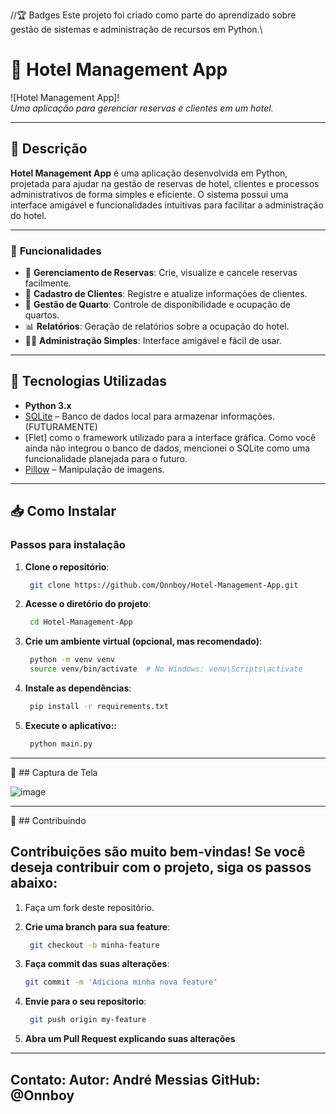 //🏆 Badges
Este projeto foi criado como parte do aprendizado sobre gestão de sistemas e administração de recursos em Python.\\


# 🏨 **Hotel Management App**

![Hotel Management App]!  
*Uma aplicação para gerenciar reservas e clientes em um hotel.*

---

## 🚀 **Descrição**

**Hotel Management App** é uma aplicação desenvolvida em Python, projetada para ajudar na gestão de reservas de hotel, clientes e processos administrativos de forma simples e eficiente. O sistema possui uma interface amigável e funcionalidades intuitivas para facilitar a administração do hotel.

---

### 🌟 **Funcionalidades**

- 📅 **Gerenciamento de Reservas**: Crie, visualize e cancele reservas facilmente.
- 🧳 **Cadastro de Clientes**: Registre e atualize informações de clientes.
- 🏨 **Gestão de Quarto**: Controle de disponibilidade e ocupação de quartos.
- 📊 **Relatórios**: Geração de relatórios sobre a ocupação do hotel.
- 🧑‍💼 **Administração Simples**: Interface amigável e fácil de usar.

---

## 🔧 **Tecnologias Utilizadas**

- **Python 3.x**
- [SQLite](https://www.sqlite.org/) – Banco de dados local para armazenar informações.(FUTURAMENTE)
- [Flet] como o framework utilizado para a interface gráfica. Como você ainda não integrou o banco de dados, mencionei o SQLite como uma funcionalidade planejada para o futuro.
- [Pillow](https://python-pillow.org/) – Manipulação de imagens.

---

## 📥 **Como Instalar**

### Passos para instalação

1. **Clone o repositório**:
   ```bash
    git clone https://github.com/Onnboy/Hotel-Management-App.git
2. **Acesse o diretório do projeto**:
   ```bash
    cd Hotel-Management-App
3. **Crie um ambiente virtual (opcional, mas recomendado)**:
   ```bash
    python -m venv venv
    source venv/bin/activate  # No Windows: venv\Scripts\activate
4. **Instale as dependências**:
   ```bash
    pip install -r requirements.txt
5. **Execute o aplicativo::**
   ```bash
    python main.py
---

📸 ## Captura de Tela

![image](https://github.com/user-attachments/assets/4fc3c6cd-b4f2-4257-af7e-0e14ac5d428f)

---

🤝 ## Contribuindo
## Contribuições são muito bem-vindas! Se você deseja contribuir com o projeto, siga os passos abaixo:

1. Faça um fork deste repositório.

2. **Crie uma branch para sua feature**:
   ```bash
    git checkout -b minha-feature

3. **Faça commit das suas alterações**:
    ```bash
    git commit -m 'Adiciona minha nova feature'

4. **Envie para o seu repositorio**:
   ```bash
    git push origin my-feature

5. **Abra um Pull Request explicando suas alterações**

---
 Contato:
Autor: André Messias
GitHub: @Onnboy
---   
